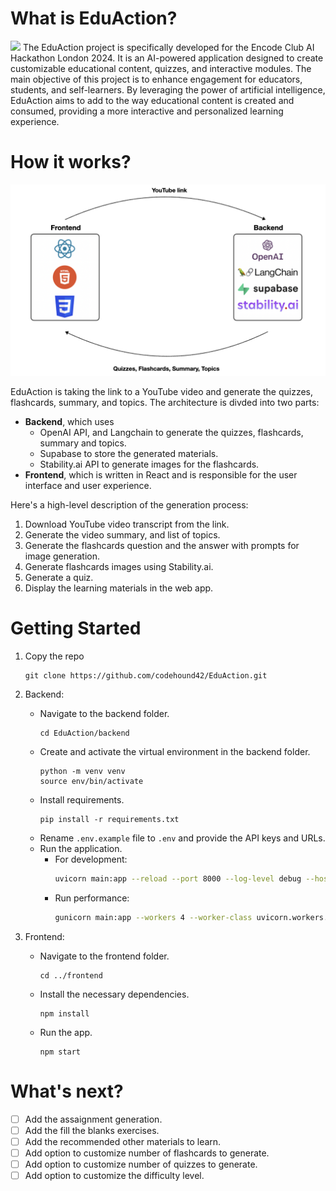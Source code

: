 # What is EduAction?
![](cover.png)
The EduAction project is specifically developed for the Encode Club AI Hackathon London 2024. It is an AI-powered application designed to create customizable educational content, quizzes, and interactive modules. The main objective of this project is to enhance engagement for educators, students, and self-learners. By leveraging the power of artificial intelligence, EduAction aims to add to the way educational content is created and consumed, providing a more interactive and personalized learning experience.

# How it works?
![](imgs/architecture.png)

EduAction is taking the link to a YouTube video and generate the quizzes, flashcards, summary, and topics.
The architecture is divded into two parts:
- **Backend**, which uses
    - OpenAI API, and Langchain to generate the quizzes, flashcards, summary and topics.
    - Supabase to store the generated materials.
    - Stability.ai API to generate images for the flashcards.
- **Frontend**, which is written in React and is responsible for the user interface and user experience.

Here's a high-level description of the generation process:
1) Download YouTube video transcript from the link.
2) Generate the video summary, and list of topics.
3) Generate the flashcards question and the answer with prompts for image generation.
4) Generate flashcards images using Stability.ai.
5) Generate a quiz.
6) Display the learning materials in the web app.

# Getting Started

1) Copy the repo
    ```
    git clone https://github.com/codehound42/EduAction.git
    ```
2) Backend:
    - Navigate to the backend folder.
        ```
        cd EduAction/backend
        ```
    - Create and activate the virtual environment in the backend folder.
        ```
        python -m venv venv
        source env/bin/activate
        ```
    - Install requirements.
        ```
        pip install -r requirements.txt
        ```
    - Rename `.env.example` file to `.env` and provide the API keys and URLs.
    - Run the application.
        - For development:
            ```bash
            uvicorn main:app --reload --port 8000 --log-level debug --host 0.0.0.0
            ```
        - Run performance:
            ```bash
            gunicorn main:app --workers 4 --worker-class uvicorn.workers.UvicornWorker --bind 0.0.0.0:8000
            ```

3) Frontend:
    - Navigate to the frontend folder.
        ```
        cd ../frontend
        ```
    - Install the necessary dependencies.
        ```
        npm install
        ```

    - Run the app.
        ```
        npm start
        ```


# What's next?
- [ ] Add the assaignment generation.
- [ ] Add the fill the blanks exercises.
- [ ] Add the recommended other materials to learn.
- [ ] Add option to customize number of flashcards to generate.
- [ ] Add option to customize number of quizzes to generate.
- [ ] Add option to customize the difficulty level.
